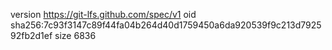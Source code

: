 version https://git-lfs.github.com/spec/v1
oid sha256:7c93f3147c89f44fa04b264d40d1759450a6da920539f9c213d792592fb2d1ef
size 6836
